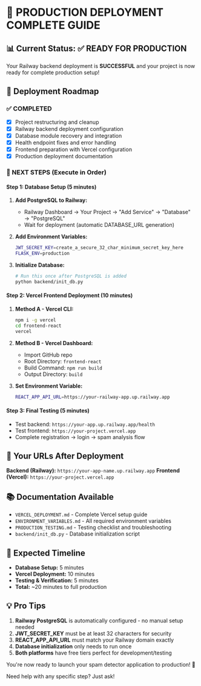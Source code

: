 # 🎉 PRODUCTION DEPLOYMENT COMPLETE GUIDE

## 📊 Current Status: ✅ READY FOR PRODUCTION

Your Railway backend deployment is **SUCCESSFUL** and your project is now ready for complete production setup!

## 🚀 Deployment Roadmap

### ✅ COMPLETED
- [x] Project restructuring and cleanup
- [x] Railway backend deployment configuration
- [x] Database module recovery and integration
- [x] Health endpoint fixes and error handling
- [x] Frontend preparation with Vercel configuration
- [x] Production deployment documentation

### 🎯 NEXT STEPS (Execute in Order)

#### Step 1: Database Setup (5 minutes)
1. **Add PostgreSQL to Railway:**
   - Railway Dashboard → Your Project → "Add Service" → "Database" → "PostgreSQL"
   - Wait for deployment (automatic DATABASE_URL generation)

2. **Add Environment Variables:**
   ```bash
   JWT_SECRET_KEY=create_a_secure_32_char_minimum_secret_key_here
   FLASK_ENV=production
   ```

3. **Initialize Database:**
   ```bash
   # Run this once after PostgreSQL is added
   python backend/init_db.py
   ```

#### Step 2: Vercel Frontend Deployment (10 minutes)
1. **Method A - Vercel CLI:**
   ```bash
   npm i -g vercel
   cd frontend-react
   vercel
   ```

2. **Method B - Vercel Dashboard:**
   - Import GitHub repo
   - Root Directory: `frontend-react`
   - Build Command: `npm run build`
   - Output Directory: `build`

3. **Set Environment Variable:**
   ```bash
   REACT_APP_API_URL=https://your-railway-app.up.railway.app
   ```

#### Step 3: Final Testing (5 minutes)
- Test backend: `https://your-app.up.railway.app/health`
- Test frontend: `https://your-project.vercel.app`
- Complete registration → login → spam analysis flow

## 🔗 Your URLs After Deployment

**Backend (Railway):** `https://your-app-name.up.railway.app`
**Frontend (Vercel):** `https://your-project.vercel.app`

## 📚 Documentation Available

- `VERCEL_DEPLOYMENT.md` - Complete Vercel setup guide
- `ENVIRONMENT_VARIABLES.md` - All required environment variables
- `PRODUCTION_TESTING.md` - Testing checklist and troubleshooting
- `backend/init_db.py` - Database initialization script

## 🎯 Expected Timeline
- **Database Setup:** 5 minutes
- **Vercel Deployment:** 10 minutes  
- **Testing & Verification:** 5 minutes
- **Total:** ~20 minutes to full production

## 💡 Pro Tips
1. **Railway PostgreSQL** is automatically configured - no manual setup needed
2. **JWT_SECRET_KEY** must be at least 32 characters for security
3. **REACT_APP_API_URL** must match your Railway domain exactly
4. **Database initialization** only needs to run once
5. **Both platforms** have free tiers perfect for development/testing

You're now ready to launch your spam detector application to production! 🚀

Need help with any specific step? Just ask!
